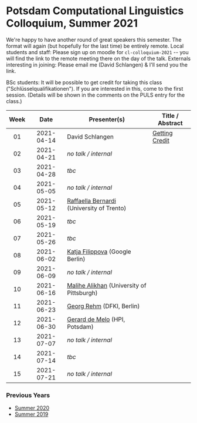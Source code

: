 # Potsdam Computational Linguistics Colloquium, Summer 2021

We're happy to have another round of great speakers this semester. The format will again (but hopefully for the last time) be entirely remote. Local students and staff: Please sign up on moodle for `cl-colloquium-2021` -- you will find the link to the remote meeting there on the day of the talk. Externals interesting in joining: Please email me (David Schlangen) & I'll send you the link.

BSc students: It will be possible to get credit for taking this class ("Schlüsselqualifikationen"). If you are interested in this, come to the first session. (Details will be shown in the comments on the PULS entry for the class.)

| Week | Date | Presenter(s) | Title / Abstract|
|:------:|:------:|-----------|------|
01 | 2021-04-14 | David Schlangen | [Getting Credit](material/01-colloq-guidelines.pdf) | 
02 | 2021-04-21 | *no talk / internal* |  |
03 | 2021-04-28 | *tbc* | |
04 | 2021-05-05 | *no talk / internal* | |
05 | 2021-05-12 | [Raffaella Bernardi](http://disi.unitn.it/~bernardi/) (University of Trento)  | |
06 | 2021-05-19 | *tbc*| |
07 | 2021-05-26 | *tbc*| |
08 | 2021-06-02 | [Katja Filippova](https://research.google/people/author39008/) (Google Berlin) | |
09 | 2021-06-09 | *no talk / internal* | |
10 | 2021-06-16 | [Malihe Alikhan](https://www.malihealikhani.com) (University of Pittsburgh) | |
11 | 2021-06-23 | [Georg Rehm](http://georg-re.hm) (DFKI, Berlin)| |
12 | 2021-06-30 | [Gerard de Melo](http://gerard.demelo.org) (HPI, Potsdam)| |
13 | 2021-07-07 | *no talk / internal* | |
14 | 2021-07-14 | *tbc* | |
15 | 2021-07-21 | *no talk / internal* | |


### Previous Years

* [Summer 2020](past/summer2020.md)
* [Summer 2019](past/summer2019.md)

